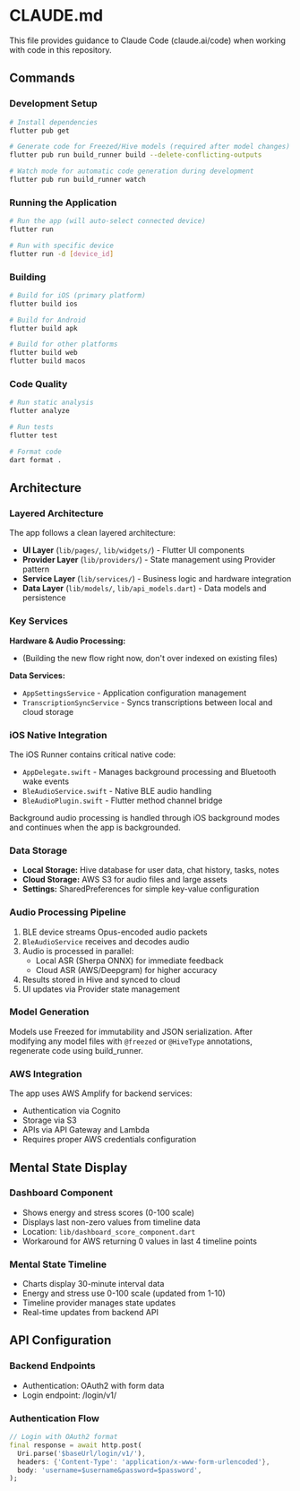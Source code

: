 # CLAUDE.md

This file provides guidance to Claude Code (claude.ai/code) when working with code in this repository.

## Commands

### Development Setup
```bash
# Install dependencies
flutter pub get

# Generate code for Freezed/Hive models (required after model changes)
flutter pub run build_runner build --delete-conflicting-outputs

# Watch mode for automatic code generation during development
flutter pub run build_runner watch
```

### Running the Application
```bash
# Run the app (will auto-select connected device)
flutter run

# Run with specific device
flutter run -d [device_id]
```

### Building
```bash
# Build for iOS (primary platform)
flutter build ios

# Build for Android
flutter build apk

# Build for other platforms
flutter build web
flutter build macos
```

### Code Quality
```bash
# Run static analysis
flutter analyze

# Run tests
flutter test

# Format code
dart format .
```

## Architecture

### Layered Architecture
The app follows a clean layered architecture:
- **UI Layer** (`lib/pages/`, `lib/widgets/`) - Flutter UI components
- **Provider Layer** (`lib/providers/`) - State management using Provider pattern
- **Service Layer** (`lib/services/`) - Business logic and hardware integration
- **Data Layer** (`lib/models/`, `lib/api_models.dart`) - Data models and persistence

### Key Services

**Hardware & Audio Processing:**
- (Building the new flow right now, don't over indexed on existing files)

**Data Services:**
- `AppSettingsService` - Application configuration management
- `TranscriptionSyncService` - Syncs transcriptions between local and cloud storage

### iOS Native Integration
The iOS Runner contains critical native code:
- `AppDelegate.swift` - Manages background processing and Bluetooth wake events
- `BleAudioService.swift` - Native BLE audio handling
- `BleAudioPlugin.swift` - Flutter method channel bridge

Background audio processing is handled through iOS background modes and continues when the app is backgrounded.

### Data Storage
- **Local Storage:** Hive database for user data, chat history, tasks, notes
- **Cloud Storage:** AWS S3 for audio files and large assets
- **Settings:** SharedPreferences for simple key-value configuration

### Audio Processing Pipeline
1. BLE device streams Opus-encoded audio packets
2. `BleAudioService` receives and decodes audio
3. Audio is processed in parallel:
   - Local ASR (Sherpa ONNX) for immediate feedback
   - Cloud ASR (AWS/Deepgram) for higher accuracy
4. Results stored in Hive and synced to cloud
5. UI updates via Provider state management

### Model Generation
Models use Freezed for immutability and JSON serialization. After modifying any model files with `@freezed` or `@HiveType` annotations, regenerate code using build_runner.

### AWS Integration
The app uses AWS Amplify for backend services:
- Authentication via Cognito
- Storage via S3
- APIs via API Gateway and Lambda
- Requires proper AWS credentials configuration

## Mental State Display

### Dashboard Component
- Shows energy and stress scores (0-100 scale)
- Displays last non-zero values from timeline data
- Location: `lib/dashboard_score_component.dart`
- Workaround for AWS returning 0 values in last 4 timeline points

### Mental State Timeline
- Charts display 30-minute interval data
- Energy and stress use 0-100 scale (updated from 1-10)
- Timeline provider manages state updates
- Real-time updates from backend API

## API Configuration

### Backend Endpoints
- Authentication: OAuth2 with form data
- Login endpoint: /login/v1/

### Authentication Flow
```dart
// Login with OAuth2 format
final response = await http.post(
  Uri.parse('$baseUrl/login/v1/'),
  headers: {'Content-Type': 'application/x-www-form-urlencoded'},
  body: 'username=$username&password=$password',
);
```